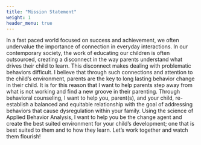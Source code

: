 ```yaml
---
title: "Mission Statement"
weight: 1
header_menu: true
---
```


In a fast paced world focused on success and achievement, we often undervalue the importance of connection in everyday interactions. In our contemporary society, the work of educating our children is often outsourced, creating a disconnect in the way parents understand what drives their child to learn. This disconnect makes dealing with problematic behaviors difficult. I believe that through such connections and attention to the child’s environment, parents are the key to long lasting behavior change in their child. It is for this reason that I want to help parents step away from what is not working and find a new groove in their parenting. Through behavioral counseling, I want to help you, parent(s), and your child, re-establish a balanced and equitable relationship with the goal of addressing behaviors that cause dysregulation within your family. Using the science of Applied Behavior Analysis, I want to help you be the change agent and create the best suited environment for your child’s development; one that is best suited to them and to how they learn. Let’s work together and watch them flourish!
